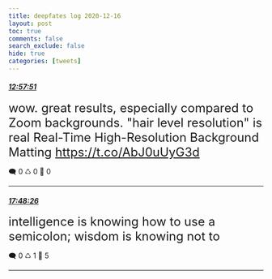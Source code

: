 ```yaml
---
title: deepfates log 2020-12-16
layout: post
toc: true
comments: false
search_exclude: false
hide: true
categories: [tweets]
---
```



#### <a href = "https://twitter.com/deepfates/status/1339298715467563008">*12:57:51*</a>

<font size="5">wow. great results, especially compared to Zoom backgrounds. "hair level resolution" is real  Real-Time High-Resolution Background Matting   https://t.co/AbJ0uUyG3d</font>



🗨️ 0 ♺ 0 🤍  0   

---
    
#### <a href = "https://twitter.com/deepfates/status/1339371841878511617">*17:48:26*</a>

<font size="5">intelligence is knowing how to use a semicolon; wisdom is knowing not to</font>



🗨️ 0 ♺ 1 🤍  5   

---
    
            

